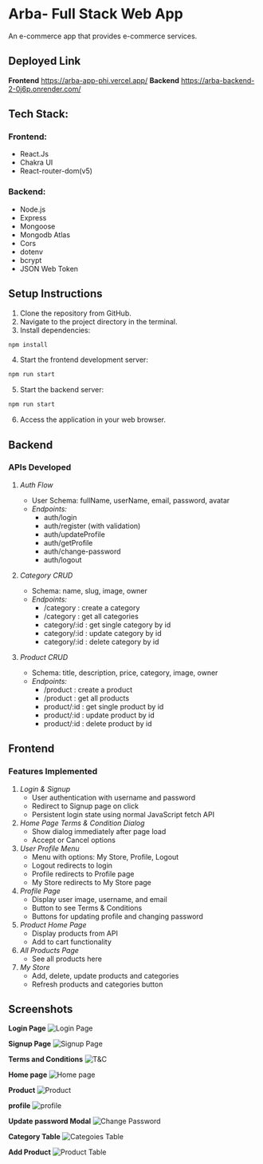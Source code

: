 # Arba- Full Stack Web App
An e-commerce app that provides e-commerce services.

## Deployed Link
**Frontend** https://arba-app-phi.vercel.app/
**Backend** https://arba-backend-2-0j6p.onrender.com/


## Tech Stack:

### Frontend:

- React.Js
- Chakra UI
- React-router-dom(v5)

### Backend:

- Node.js
- Express
- Mongoose
- Mongodb Atlas
- Cors
- dotenv
- bcrypt
- JSON Web Token


## Setup Instructions
1. Clone the repository from GitHub.
2. Navigate to the project directory in the terminal.
3. Install dependencies:
```bash
npm install
```
4. Start the frontend development server:
```bash
npm run start
```
5. Start the backend server:
```bash
npm run start
```
6. Access the application in your web browser.


## Backend

### APIs Developed
1. *Auth Flow*
   - User Schema: fullName, userName, email, password, avatar
   - *Endpoints:*
     - auth/login
     - auth/register (with validation)
     - auth/updateProfile
     - auth/getProfile
     - auth/change-password
     - auth/logout

2. *Category CRUD*
   - Schema: name, slug, image, owner
   - *Endpoints:*
     - /category : create a category
     - /category : get all categories
     - category/:id : get single category by id
     - category/:id : update category by id
     - category/:id : delete category by id
    
3. *Product CRUD*
   - Schema: title, description, price, category, image, owner
   - *Endpoints:*
     - /product : create a product
     - /product : get all products
     - product/:id : get single product by id
     - product/:id : update product by id
     - product/:id : delete product by id


## Frontend

### Features Implemented
1. *Login & Signup*
   - User authentication with username and password
   - Redirect to Signup page on click
   - Persistent login state using normal JavaScript fetch API
2. *Home Page Terms & Condition Dialog*
   - Show dialog immediately after page load
   - Accept or Cancel options
3. *User Profile Menu*
   - Menu with options: My Store, Profile, Logout
   - Logout redirects to login
   - Profile redirects to Profile page
   - My Store redirects to My Store page
4. *Profile Page*
   - Display user image, username, and email
   - Button to see Terms & Conditions
   - Buttons for updating profile and changing password
5. *Product Home Page*
   - Display products from API
   - Add to cart functionality
6. *All Products Page*
   - See all products here
7. *My Store*
   - Add, delete, update products and categories
   - Refresh products and categories button


## Screenshots
**Login Page**
![Login Page](/frontend/src/Images/login.png)

**Signup Page**
![Signup Page](/frontend/src/Images/signup.png)

**Terms and Conditions**
![T&C](/frontend/src/Images/TnC.png)

**Home page**
![Home page ](/frontend/src/Images/home.png)

**Product**
![Product ](/frontend/src/Images/home.png)

**profile**
![profile ](/frontend/src/Images/profilePage.png)

**Update password Modal**
![Change Password ](/frontend/src/Images/changePassword.png)

**Category Table**
![Categoies Table ](/frontend/src/Images/categories.png)

**Add Product**
![Product Table ](/frontend/src/Images/addProduct.png)

